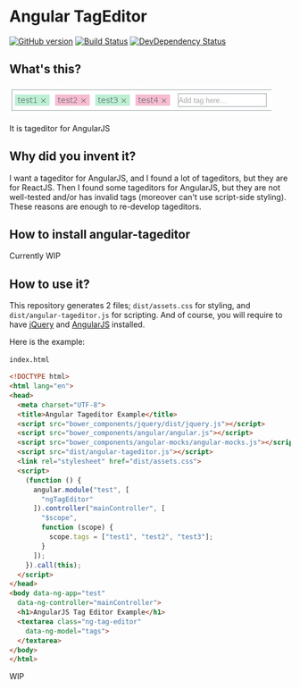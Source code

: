 # Angular TagEditor

[![GitHub version][versionImage]][repository]
[![Build Status][buildBadge]][travis]
[![DevDependency Status][devDependencyBadge]][devDependencyStatus]

[versionImage]: https://badge.fury.io/gh/Forumouth%2Fangular-tageditor.svg
[repository]: https://badge.fury.io/gh/Forumouth%2Fangular-tageditor
[buildBadge]: https://travis-ci.org/Forumouth/angular-tageditor.svg?branch=master
[travis]: https://travis-ci.org/Forumouth/angular-tageditor
[devDependencyBadge]: https://david-dm.org/Forumouth/angular-tageditor/dev-status.svg
[devDependencyStatus]: https://david-dm.org/Forumouth/angular-tageditor

## What's this?

![TagEditor Image](./docs/assets/tageditor.jpg)

It is tageditor for AngularJS

## Why did you invent it?

I want a tageditor for AngularJS, and I found a lot of tageditors, but they are for ReactJS. Then I found some tageditors for AngularJS, but they are not well-tested and/or has invalid tags (moreover can't use script-side styling). These reasons are enough to re-develop tageditors.

## How to install angular-tageditor

Currently WIP

## How to use it?

This repository generates 2 files; `dist/assets.css` for styling, and `dist/angular-tageditor.js` for scripting. And of course, you will require to have [jQuery](https://jquery.com/) and [AngularJS](https://angularjs.org/) installed.

Here is the example:

`index.html`
```html
<!DOCTYPE html>
<html lang="en">
<head>
  <meta charset="UTF-8">
  <title>Angular Tageditor Example</title>
  <script src="bower_components/jquery/dist/jquery.js"></script>
  <script src="bower_components/angular/angular.js"></script>
  <script src="bower_components/angular-mocks/angular-mocks.js"></script>
  <script src="dist/angular-tageditor.js"></script>
  <link rel="stylesheet" href="dist/assets.css">
  <script>
    (function () {
      angular.module("test", [
        "ngTagEditor"
      ]).controller("mainController", [
        "$scope",
        function (scope) {
          scope.tags = ["test1", "test2", "test3"];
        }
      ]);
    }).call(this);
  </script>
</head>
<body data-ng-app="test"
  data-ng-controller="mainController">
  <h1>AngularJS Tag Editor Example</h1>
  <textarea class="ng-tag-editor"
    data-ng-model="tags">
  </textarea>
</body>
</html>
```

WIP
